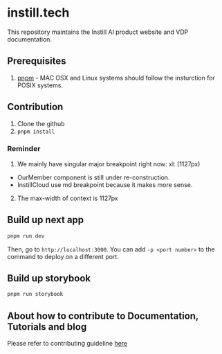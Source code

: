 # instill.tech

This repository maintains the Instill AI product website and VDP documentation.

## Prerequisites

1. [pnpm](https://pnpm.io/installation) - MAC OSX and Linux systems should follow the insturction for POSIX systems.

## Contribution
1. Clone the github
2. `pnpm install`

### Reminder

1. We mainly have singular major breakpoint right now: xl: (1127px)
  - OurMember component is still under re-construction.
  - InstillCloud use md breakpoint because it makes more sense.
2. The max-width of context is 1127px

## Build up next app
```bash
pnpm run dev
```

Then, go to `http://localhost:3000`. You can add `-p <port number>` to the command to deploy on a different port.

## Build up storybook
```bash
pnpm run storybook
```

## About how to contribute to Documentation, Tutorials and blog

Please refer to contributing guideline [here](CONTRIBUTING.md)